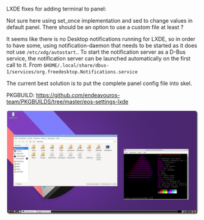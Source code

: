 LXDE fixes for adding terminal to panel:

Not sure here using set_once implementation and sed to change values in default panel.
There should be an option to use a custom file at least ? 

It seems like there is no Desktop notifications running for LXDE, so in order to have some, using notification-daemon that needs to be started as it does not use `/etc/xdg/autostart`.. To start the notification server as a D-Bus service, the notification server can be launched automatically on the first call to it.
From `$HOME/.local/share/dbus-1/services/org.freedesktop.Notifications.service`

The current best solution is to put the complete panel config file into skel.

PKGBUILD:
https://github.com/endeavouros-team/PKGBUILDS/tree/master/eos-settings-lxde

![eos-lxde](https://raw.githubusercontent.com/endeavouros-team/endeavouros-DE-fixes/main/lxde/lxde.png)

